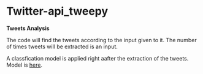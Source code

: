 # Twitter-api_tweepy

**Tweets Analysis**

The code will find the tweets according to the input given to it.
The number of times tweets will be extracted is an input.

A classfication model is applied right aafter the extraction of the tweets.<br>
Model is [here](https://github.com/rsdel2007/Naarad/blob/master/Classfication_Model/Classfication%20model%20using%20MultinomialNB.ipynb).
